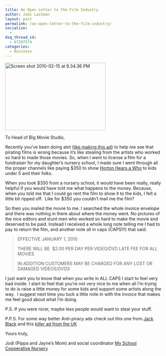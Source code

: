 ```yaml
---
title: An Open Letter to the Film Industry
author: Jodi Lastman
layout: post
permalink: /an-open-letter-to-the-film-industry/
socialize:
  - 
dsq_thread_id:
  - 67207574
categories:
  - Business
---
```

<img class="alignleft size-full wp-image-2003" title="Screen shot 2010-02-15 at 9.34.36 PM" src="http://hypenotic.com/wordpress/wp-content/uploads/2010/02/Screen-shot-2010-02-15-at-9.34.36-PM.png" alt="Screen shot 2010-02-15 at 9.34.36 PM" width="324" height="218" />

To Head of Big Movie Studio,

Recently you&#8217;ve been doing alot ([like making this ad][1]) to help me see that pirating films is wrong because it&#8217;s like stealing from the artists who worked so hard to made those movies. So, when I went to license a film for a fundraiser for my daughter&#8217;s nursery school, I made sure I went through all the proper channels like paying $350 to show [Horton Hears a Who][2] to kids under 5 and their folks.

When you took $350 from a nursery school, it would have been really, really helpful if you would have told me what happens to the money. Because, when you told me that I could go rent the film to show it to the kids, I felt a little bit ripped off.  Like for $350 you couldn&#8217;t mail me the film?

So then you mailed the movie to me. I searched the whole invoice envelope and there was nothing in there about where the money went. No pictures of the nice editors and stunt men who worked so hard to make the movie and deserved to be paid. Instead I received a whole long note telling me I had to pay to return the film, and another note all in caps (CAPS!!!) that said:

> EFFECTIVE JANUARY 1, 2010
> 
> THERE WILL BE  $2.00 PER DAY PER VIDEO/DVD LATE FEE FOR ALL MOVIES
> 
> IN ADDITION CUSTOMERS MAY BE CHARGED FOR ANY LOST OR DAMAGED VIDEOS/DVDS

I just want you to know that when you write in ALL CAPS I start to feel very bad inside. I start to feel that you&#8217;re not very nice to me when all I&#8217;m trying to do is raise a little money for some kids and support some artists along the way.  I suggest next time you tuck a little note in with the invoice that makes me feel good about what I&#8217;m doing.

P.S. If you were nicer, maybe less people would want to steal your stuff.

P.P.S. For some way better Anti-piracy ads check out this one from [Jack Black][3] and this [killer ad from the UK][4]

Yours truly,

Jodi (Pippa and Jayne&#8217;s Mom) and social coordinator [My School Cooperative Nursery ][5]

 [1]: http://www.youtube.com/watch?v=lE9-W9JNjio&feature=player_embedded#at=25
 [2]: http://www.imdb.com/title/tt0451079/
 [3]: http://www.youtube.com/watch?v=-LkWKvMCzqA&feature=related
 [4]: http://www.youtube.com/watch?v=BUhibKNxICM&feature=PlayList&p=FD6141D21E1658CF&playnext=1&playnext_from=PL&index=8
 [5]: http://myschoolcooperative.org/